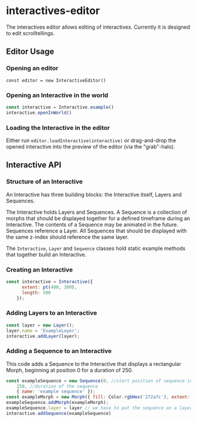 # interactives-editor

The interactives editor allows editing of interactives. Currently it is designed to edit scrolltellings.

## Editor Usage

### Opening an editor

`const editor = new InteractiveEditor()`

### Opening an Interactive in the world

```js
const interactive = Interactive.example()
interactive.openInWorld()
```

### Loading the Interactive in the editor

Either run `editor.loadInteractive(interactive)` or drag-and-drop the opened interactive into the
preview of the editor (via the "grab"-halo).

## Interactive API

### Structure of an Interactive

An Interactive has three building blocks: the Interactive itself, Layers and Sequences.

The Interactive holds Layers and Sequences.
A Sequence is a collection of morphs that should be displayed together for a defined timeframe during an Interactive. The contents of a Sequence may be animated in the future.
Sequences reference a Layer. All Sequences that should be displayed with the same z-index should reference the same layer.

The `Interactive`, `Layer` and `Sequence` classes hold static example methods that together build an Interactive.

### Creating an Interactive

```js
const interactive = Interactive({
      extent: pt(400, 300),
      length: 500
    });
```

### Adding Layers to an Interactive

```js
const layer = new Layer();
layer.name = 'ExampleLayer';
interactive.addLayer(layer);    
```

### Adding a Sequence to an Interactive

This code adds a Sequence to the Interactive that displays a rectangular Morph, beginning at position 0 for a duration of 250.

```js
const exampleSequence = new Sequence(0, //start position of sequence in the interactive
    250, //duration of the sequence
    { name: 'example sequence' });
const exampleMorph = new Morph({ fill: Color.rgbHex('272a7c'), extent: pt(400, 300) });
exampleSequence.addMorph(exampleMorph);
exampleSequence.layer = layer // we have to put the sequence on a layer in the interactive
interactive.addSequence(exampleSequence)
```